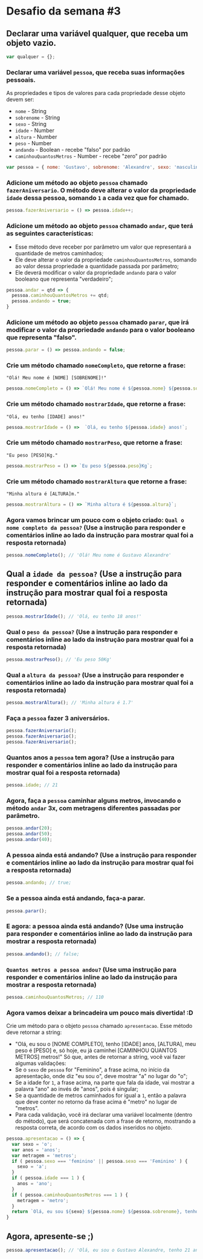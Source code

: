 # Desafio da semana #3

## Declarar uma variável qualquer, que receba um objeto vazio.
```js
var qualquer = {};
```

### Declarar uma variável `pessoa`, que receba suas informações pessoais.
As propriedades e tipos de valores para cada propriedade desse objeto devem ser:
- `nome` - String
- `sobrenome` - String
- `sexo` - String
- `idade` - Number
- `altura` - Number
- `peso` - Number
- `andando` - Boolean - recebe "falso" por padrão
- `caminhouQuantosMetros` - Number - recebe "zero" por padrão
```js
var pessoa = { nome: 'Gustavo', sobrenome: 'Alexandre', sexo: 'masculino', idade: 18, altura: 1.7, peso: 50, andando: false, caminhouQuantosMetros: 0};
```

### Adicione um método ao objeto `pessoa` chamado `fazerAniversario`. O método deve alterar o valor da propriedade `idade` dessa pessoa, somando `1` a cada vez que for chamado.
```js
pessoa.fazerAniversario = () => pessoa.idade++;
```

### Adicione um método ao objeto `pessoa` chamado `andar`, que terá as seguintes características:
- Esse método deve receber por parâmetro um valor que representará a quantidade
de metros caminhados;
- Ele deve alterar o valor da propriedade `caminhouQuantosMetros`, somando ao
valor dessa propriedade a quantidade passada por parâmetro;
- Ele deverá modificar o valor da propriedade `andando` para o valor
booleano que representa "verdadeiro";
```js
pessoa.andar = qtd => {
  pessoa.caminhouQuantosMetros += qtd;
  pessoa.andando = true;
}
```

### Adicione um método ao objeto `pessoa` chamado `parar`, que irá modificar o valor da propriedade `andando` para o valor booleano que representa "falso".
```js
pessoa.parar = () => pessoa.andando = false;
```

### Crie um método chamado `nomeCompleto`, que retorne a frase:
`"Olá! Meu nome é [NOME] [SOBRENOME]!"`
```js
pessoa.nomeCompleto = () => `Olá! Meu nome é ${pessoa.nome} ${pessoa.sobrenome}`;
```

### Crie um método chamado `mostrarIdade`, que retorne a frase:
`"Olá, eu tenho [IDADE] anos!"`
```js
pessoa.mostrarIdade = () =>  `Olá, eu tenho ${pessoa.idade} anos!`;
```

### Crie um método chamado `mostrarPeso`, que retorne a frase:
`"Eu peso [PESO]Kg."`
```js
pessoa.mostrarPeso = () => `Eu peso ${pessoa.peso}Kg`;
```

### Crie um método chamado `mostrarAltura` que retorne a frase:
`"Minha altura é [ALTURA]m."`
```js
pessoa.mostrarAltura = () => `Minha altura é ${pessoa.altura}`;
```

### Agora vamos brincar um pouco com o objeto criado: `Qual o nome completo da pessoa?` (Use a instrução para responder e comentários inline ao lado da instrução para mostrar qual foi a resposta retornada)
```js
pessoa.nomeCompleto(); // 'Olá! Meu nome é Gustavo Alexandre'
```

## Qual a `idade da pessoa?` (Use a instrução para responder e comentários inline ao lado da instrução para mostrar qual foi a resposta retornada)
```js
pessoa.mostrarIdade(); // 'Olá, eu tenho 18 anos!'
```

### Qual o `peso da pessoa?` (Use a instrução para responder e comentários inline ao lado da instrução para mostrar qual foi a resposta retornada)
```js
pessoa.mostrarPeso(); // 'Eu peso 50Kg'
```

### Qual a `altura da pessoa?` (Use a instrução para responder e comentários inline ao lado da instrução para mostrar qual foi a resposta retornada)
```js
pessoa.mostrarAltura(); // 'Minha altura é 1.7'
```

### Faça a `pessoa` fazer 3 aniversários.
```js
pessoa.fazerAniversario();
pessoa.fazerAniversario();
pessoa.fazerAniversario();
```

### Quantos anos a `pessoa` tem agora? (Use a instrução para responder e comentários inline ao lado da instrução para mostrar qual foi a resposta retornada)
```js
pessoa.idade; // 21
```

### Agora, faça a `pessoa` caminhar alguns metros, invocando o método `andar` 3x, com metragens diferentes passadas por parâmetro.
```js
pessoa.andar(20);
pessoa.andar(50);
pessoa.andar(40);
```

### A pessoa ainda está andando? (Use a instrução para responder e comentários inline ao lado da instrução para mostrar qual foi a resposta retornada)
```js
pessoa.andando; // true;
```

### Se a pessoa ainda está andando, faça-a parar.
```js
pessoa.parar();
```

### E agora: a pessoa ainda está andando? (Use uma instrução para responder e comentários inline ao lado da instrução para mostrar a resposta retornada)
```js
pessoa.andando(); // false;
```

### `Quantos metros a pessoa andou?` (Use uma instrução para responder e comentários inline ao lado da instrução para mostrar a resposta retornada)
```js
pessoa.caminhouQuantosMetros; // 110
```

### Agora vamos deixar a brincadeira um pouco mais divertida! :D
Crie um método para o objeto `pessoa` chamado `apresentacao`. Esse método deve
retornar a string:
- "Olá, eu sou o [NOME COMPLETO], tenho [IDADE] anos, [ALTURA], meu peso é [PESO] e, só hoje, eu já caminhei [CAMINHOU QUANTOS METROS] metros!"
Só que, antes de retornar a string, você vai fazer algumas validações:
- Se o `sexo` de `pessoa` for "Feminino", a frase acima, no início da
apresentação, onde diz "eu sou o", deve mostrar "a" no lugar do "o";
- Se a idade for `1`, a frase acima, na parte que fala da idade, vai mostrar a
palavra "ano" ao invés de "anos", pois é singular;
- Se a quantidade de metros caminhados for igual a `1`, então a palavra que
deve conter no retorno da frase acima é "metro" no lugar de "metros".
- Para cada validação, você irá declarar uma variável localmente (dentro do
método), que será concatenada com a frase de retorno, mostrando a resposta
correta, de acordo com os dados inseridos no objeto.
```js
pessoa.apresentacao = () => {
  var sexo = 'o';
  var anos = 'anos';
  var metragem = 'metros';
  if ( pessoa.sexo === 'feminino' || pessoa.sexo === 'Feminino' ) {
    sexo = 'a';
  }
  if ( pessoa.idade === 1 ) {
    anos = 'ano';
  }
  if ( pessoa.caminhouQuantosMetros === 1 ) {
    metragem = 'metro';
  }
  return `Olá, eu sou ${sexo} ${pessoa.nome} ${pessoa.sobrenome}, tenho ${pessoa.idade} ${anos}, ${pessoa.altura}, meu peso é ${pessoa.peso} e, só hoje, eu já caminhei ${pessoa.caminhouQuantosMetros} ${metragem}!`
}
```

## Agora, apresente-se ;)
```js
pessoa.apresentacao(); // 'Olá, eu sou o Gustavo Alexandre, tenho 21 anos, 1.7, meu peso é 50 e, só hoje, eu já caminhei 110 metros!'
```